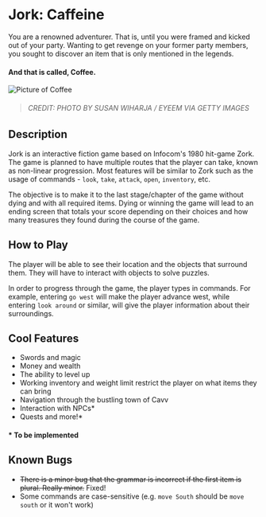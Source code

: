 # Jork: Caffeine
You are a renowned adventurer. That is, until you were framed and kicked out of your party. Wanting to get revenge on your former party members, you sought to discover an item that is only mentioned in the legends.
#### And that is called, Coffee.

![Picture of Coffee](https://imagesvc.meredithcorp.io/v3/mm/image?url=https%3A%2F%2Fstatic.onecms.io%2Fwp-content%2Fuploads%2Fsites%2F19%2F2018%2F02%2F13%2Ffield-image-gettyimages-604221729-2000.jpg)
>###### CREDIT: PHOTO BY SUSAN WIHARJA / EYEEM VIA GETTY IMAGES

## Description
Jork is an interactive fiction game based on Infocom's 1980 hit-game Zork. The game is planned to have multiple routes that the player can take, known as non-linear progression. Most features will be similar to Zork such as the usage of commands - `look`, `take`, `attack`, `open`, `inventory`, etc.

The objective is to make it to the last stage/chapter of the game without dying and with all required items. Dying or winning the game will lead to an ending screen that totals your score depending on their choices and how many treasures they found during the course of the game.

## How to Play
The player will be able to see their location and the objects that surround them. They will have to interact with objects to solve puzzles.

In order to progress through the game, the player types in commands. For example, entering `go west` will make the player advance west, while entering `look around` or similar, will give the player information about their surroundings.

## Cool Features
* Swords and magic
* Money and wealth
* The ability to level up
* Working inventory and weight limit restrict the player on what items they can bring
* Navigation through the bustling town of Cavv 
* Interaction with NPCs*
* Quests and more!*

#### * To be implemented

## Known Bugs
* ~~There is a minor bug that the grammar is incorrect if the first item is plural. Really minor.~~ Fixed!
* Some commands are case-sensitive (e.g. `move South` should be `move south` or it won't work)